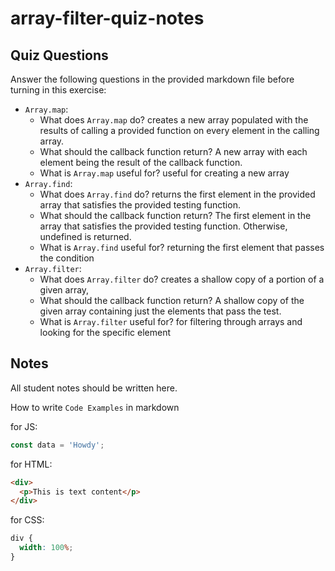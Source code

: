 # array-filter-quiz-notes

## Quiz Questions

Answer the following questions in the provided markdown file before turning in this exercise:
- `Array.map`:
  - What does `Array.map` do?
    creates a new array populated with the results of calling a provided function on every element in the calling array.
  - What should the callback function return?
    A new array with each element being the result of the callback function.
  - What is `Array.map` useful for?
    useful for creating a new array
- `Array.find`:
  - What does `Array.find` do?
    returns the first element in the provided array that satisfies the provided testing function.
  - What should the callback function return?
    The first element in the array that satisfies the provided testing function. Otherwise, undefined is returned.
  - What is `Array.find` useful for?
    returning the first element that passes the condition
- `Array.filter`:
  - What does `Array.filter` do?
    creates a shallow copy of a portion of a given array,
  - What should the callback function return?
    A shallow copy of the given array containing just the elements that pass the test.
  - What is `Array.filter` useful for?
    for filtering through arrays and looking for the specific element

## Notes

All student notes should be written here.

How to write `Code Examples` in markdown

for JS:

```javascript
const data = 'Howdy';
```

for HTML:

```html
<div>
  <p>This is text content</p>
</div>
```

for CSS:

```css
div {
  width: 100%;
}
```
